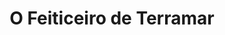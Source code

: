 ---
Numero: 276
title: O Feiticeiro de Terramar
Autor: Ursula K LeGuin
Co-autor: 
Ano-de-Publicacao: 1980
Titulo-original: A Wizard of Earthsea
Tradutor: Eurico da Fonseca
Co-tradutor: 
Ano-de-edicao: 1968
alias: Ursula-K-LeGuin
Autor2-alias: 
Tradutor1-alias: Eurico-da-Fonseca
Tradutor2-alias: 
Titulo-link: 276-O-Feiticeiro-de-Terramar
Capa: António Pedro
pags: 
Capa-link: Antonio-Pedro
---